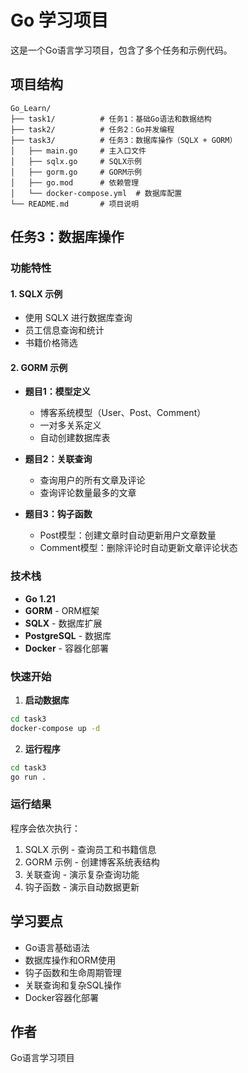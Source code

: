 # Go 学习项目

这是一个Go语言学习项目，包含了多个任务和示例代码。

## 项目结构

```
Go_Learn/
├── task1/          # 任务1：基础Go语法和数据结构
├── task2/          # 任务2：Go并发编程
├── task3/          # 任务3：数据库操作（SQLX + GORM）
│   ├── main.go     # 主入口文件
│   ├── sqlx.go     # SQLX示例
│   ├── gorm.go     # GORM示例
│   ├── go.mod      # 依赖管理
│   └── docker-compose.yml  # 数据库配置
└── README.md       # 项目说明
```

## 任务3：数据库操作

### 功能特性

#### 1. SQLX 示例
- 使用 SQLX 进行数据库查询
- 员工信息查询和统计
- 书籍价格筛选

#### 2. GORM 示例
- **题目1：模型定义**
  - 博客系统模型（User、Post、Comment）
  - 一对多关系定义
  - 自动创建数据库表

- **题目2：关联查询**
  - 查询用户的所有文章及评论
  - 查询评论数量最多的文章

- **题目3：钩子函数**
  - Post模型：创建文章时自动更新用户文章数量
  - Comment模型：删除评论时自动更新文章评论状态

### 技术栈

- **Go 1.21**
- **GORM** - ORM框架
- **SQLX** - 数据库扩展
- **PostgreSQL** - 数据库
- **Docker** - 容器化部署

### 快速开始

1. **启动数据库**
```bash
cd task3
docker-compose up -d
```

2. **运行程序**
```bash
cd task3
go run .
```

### 运行结果

程序会依次执行：
1. SQLX 示例 - 查询员工和书籍信息
2. GORM 示例 - 创建博客系统表结构
3. 关联查询 - 演示复杂查询功能
4. 钩子函数 - 演示自动数据更新

## 学习要点

- Go语言基础语法
- 数据库操作和ORM使用
- 钩子函数和生命周期管理
- 关联查询和复杂SQL操作
- Docker容器化部署

## 作者

Go语言学习项目
